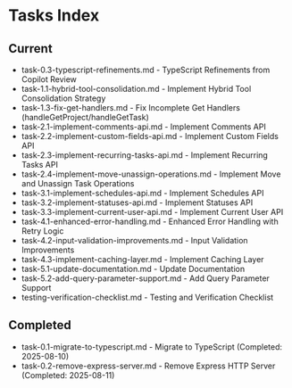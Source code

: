 # Tasks Index

## Current
- task-0.3-typescript-refinements.md - TypeScript Refinements from Copilot Review
- task-1.1-hybrid-tool-consolidation.md - Implement Hybrid Tool Consolidation Strategy
- task-1.3-fix-get-handlers.md - Fix Incomplete Get Handlers (handleGetProject/handleGetTask)
- task-2.1-implement-comments-api.md - Implement Comments API
- task-2.2-implement-custom-fields-api.md - Implement Custom Fields API
- task-2.3-implement-recurring-tasks-api.md - Implement Recurring Tasks API
- task-2.4-implement-move-unassign-operations.md - Implement Move and Unassign Task Operations
- task-3.1-implement-schedules-api.md - Implement Schedules API
- task-3.2-implement-statuses-api.md - Implement Statuses API
- task-3.3-implement-current-user-api.md - Implement Current User API
- task-4.1-enhanced-error-handling.md - Enhanced Error Handling with Retry Logic
- task-4.2-input-validation-improvements.md - Input Validation Improvements
- task-4.3-implement-caching-layer.md - Implement Caching Layer
- task-5.1-update-documentation.md - Update Documentation
- task-5.2-add-query-parameter-support.md - Add Query Parameter Support
- testing-verification-checklist.md - Testing and Verification Checklist

## Completed
- task-0.1-migrate-to-typescript.md - Migrate to TypeScript (Completed: 2025-08-10)
- task-0.2-remove-express-server.md - Remove Express HTTP Server (Completed: 2025-08-11)